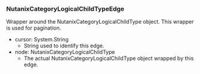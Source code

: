 ### NutanixCategoryLogicalChildTypeEdge
Wrapper around the NutanixCategoryLogicalChildType object. This wrapper is used for pagination.

- cursor: System.String
  - String used to identify this edge.
- node: NutanixCategoryLogicalChildType
  - The actual NutanixCategoryLogicalChildType object wrapped by this edge.
